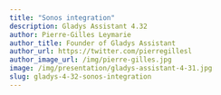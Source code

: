 ```yaml
---
title: "Sonos integration"
description: Gladys Assistant 4.32
author: Pierre-Gilles Leymarie
author_title: Founder of Gladys Assistant
author_url: https://twitter.com/pierregillesl
author_image_url: /img/pierre-gilles.jpg
image: /img/presentation/gladys-assistant-4-31.jpg
slug: gladys-4-32-sonos-integration
---
```

